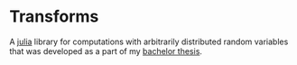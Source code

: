 # Transforms

A [julia](http://julialang.org/) library for computations with arbitrarily
distributed random variables that was developed as a part of my
[bachelor thesis](https://github.com/cqql/bachelor-thesis).
